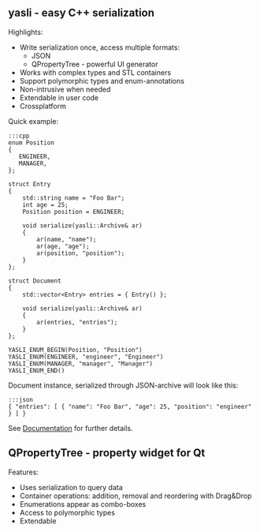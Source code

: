 ## yasli - easy C++ serialization

Highlights:

- Write serialization once, access multiple formats:
	* JSON
	* QPropertyTree - powerful UI generator
- Works with complex types and STL containers
- Support polymorphic types and enum-annotations
- Non-intrusive when needed
- Extendable in user code
- Crossplatform

Quick example:

    :::cpp
    enum Position
    {
       ENGINEER,
       MANAGER,
    };
    
    struct Entry
    {
        std::string name = "Foo Bar";
        int age = 25;
        Position position = ENGINEER;
    
        void serialize(yasli::Archive& ar)
        {
            ar(name, "name");
            ar(age, "age");
            ar(position, "position");
        }
    };
    
    struct Document
    {
        std::vector<Entry> entries = { Entry() };
    
        void serialize(yasli::Archive& ar)
        {
            ar(entries, "entries");
        }
    };
    
    YASLI_ENUM_BEGIN(Position, "Position")
    YASLI_ENUM(ENGINEER, "engineer", "Engineer")
    YASLI_ENUM(MANAGER, "manager", "Manager")
    YASLI_ENUM_END()

Document instance, serialized through JSON-archive will look like this:

	:::json
	{ "entries": [ { "name": "Foo Bar", "age": 25, "position": "engineer" } ] }

See [Documentation](http://admix.bitbucket.org/yasli/) for further details.

## QPropertyTree - property widget for Qt

Features:

- Uses serialization to query data
- Container operations: addition, removal and reordering with Drag&Drop
- Enumerations appear as combo-boxes
- Access to polymorphic types
- Extendable